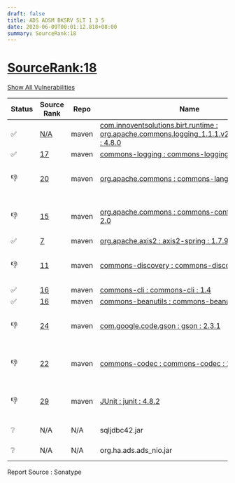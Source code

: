 ```yaml
---
draft: false
title: ADS ADSM BKSRV SLT 1 3 5
date: 2020-06-09T00:01:12.818+08:00
summary: SourceRank:18
---
```


# <u>SourceRank:18</u>

<a onclick="var x=document.getElementsByName('vulnerabilities');var y=[...x].filter(e=>e.style.display=='none').length==0?'none':'block';x.forEach(e=>e.style.display=y);this.innerHTML=y=='none'?'Show All Vulnerabilities':'Hide All Vulnerabilities'" href="javascript:void(0)">Show All Vulnerabilities</a>

| Status | Source<br/>Rank | Repo | Name | Vulnerabilities | Remarks |
| - | - | - | - | - | - |
|✅|[N/A](https://libraries.io/maven/com.innoventsolutions.birt.runtime:org.apache.commons.logging_1.1.1.v201101211721/sourcerank)|maven|[com.innoventsolutions.birt.runtime : org.apache.commons.logging_1.1.1.v201101211721 : 4.8.0](https://mvnrepository.com/artifact/com.innoventsolutions.birt.runtime/org.apache.commons.logging_1.1.1.v201101211721/4.8.0)|0||
|✅|[17](https://libraries.io/maven/commons-logging:commons-logging/sourcerank)|maven|[commons-logging : commons-logging : 1.2](https://mvnrepository.com/artifact/commons-logging/commons-logging/1.2)|0||
|👎|[20](https://libraries.io/maven/org.apache.commons:commons-lang3/sourcerank)|maven|[org.apache.commons : commons-lang3 : 3.4](https://mvnrepository.com/artifact/org.apache.commons/commons-lang3/3.4)|0|Newer version existed in the list|
|👎|[15](https://libraries.io/maven/org.apache.commons:commons-configuration2/sourcerank)|maven|[org.apache.commons : commons-configuration2 : 2.0](https://mvnrepository.com/artifact/org.apache.commons/commons-configuration2/2)|0|Newer version existed in the list|
|✅|[7](https://libraries.io/maven/org.apache.axis2:axis2-spring/sourcerank)|maven|[org.apache.axis2 : axis2-spring : 1.7.9](https://mvnrepository.com/artifact/org.apache.axis2/axis2-spring/1.7.9)|<a href="javascript:void(0)" onclick='var x=document.getElementById("org.apache.axis2axis2-spring1.7.9-vulnerabilities");x.style.display=x.style.display!="none"?"none":"block"'>2</a><div name='vulnerabilities' style='display:none' id='org.apache.axis2axis2-spring1.7.9-vulnerabilities'>[CVE-2011-2730](/vulnerabilities/cve-2011-2730/)<br />[CVE-2016-1000027](/vulnerabilities/cve-2016-1000027/)</div>||
|👎|[11](https://libraries.io/maven/commons-discovery:commons-discovery/sourcerank)|maven|[commons-discovery : commons-discovery : 0.2](https://mvnrepository.com/artifact/commons-discovery/commons-discovery/0.2)|0|Newer version existed in the list|
|✅|[16](https://libraries.io/maven/commons-cli:commons-cli/sourcerank)|maven|[commons-cli : commons-cli : 1.4](https://mvnrepository.com/artifact/commons-cli/commons-cli/1.4)|0||
|✅|[16](https://libraries.io/maven/commons-beanutils:commons-beanutils/sourcerank)|maven|[commons-beanutils : commons-beanutils : 1.9.4](https://mvnrepository.com/artifact/commons-beanutils/commons-beanutils/1.9.4)|0||
|👎|[24](https://libraries.io/maven/com.google.code.gson:gson/sourcerank)|maven|[com.google.code.gson : gson : 2.3.1](https://mvnrepository.com/artifact/com.google.code.gson/gson/2.3.1)|0|Newer version existed in the list|
|👎|[22](https://libraries.io/maven/commons-codec:commons-codec/sourcerank)|maven|[commons-codec : commons-codec : 1.3](https://mvnrepository.com/artifact/commons-codec/commons-codec/1.3)|0|Newer version existed in the list|
|👎|[29](https://libraries.io/maven/junit:junit/sourcerank)|maven|[JUnit : junit : 4.8.2](https://mvnrepository.com/artifact/junit/junit/4.8.2)|0|Newer version existed in the list|
|❔|N/A|N/A|sqljdbc42.jar|N/A|Unknown component|
|❔|N/A|N/A|org.ha.ads.ads_nio.jar|N/A|Unknown component|


Report Source : Sonatype
